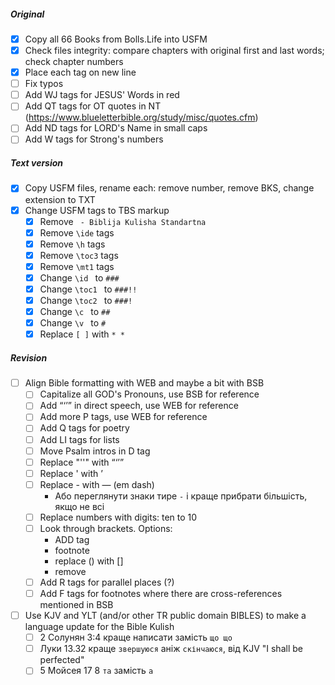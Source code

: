 ##### Original

- [x] Copy all 66 Books from Bolls.Life into USFM
- [x] Check files integrity: compare chapters with original first and last words; check chapter numbers
- [x] Place each tag on new line
- [ ] Fix typos
- [ ] Add WJ tags for JESUS' Words in red
- [ ] Add QT tags for OT quotes in NT (https://www.blueletterbible.org/study/misc/quotes.cfm)
- [ ] Add ND tags for LORD's Name in small caps
- [ ] Add W tags for Strong's numbers

##### Text version

- [x] Copy USFM files, rename each: remove number, remove BKS, change extension to TXT 
- [x] Change USFM tags to TBS markup 
  - [x] Remove ` - Biblija Kulisha Standartna`
  - [x] Remove `\ide` tags 
  - [x] Remove `\h` tags 
  - [x] Remove `\toc3` tags 
  - [x] Remove `\mt1` tags 
  - [x] Change `\id ` to `###`
  - [x] Change `\toc1 ` to `###!!`
  - [x] Change `\toc2 ` to `###!`
  - [x] Change `\c ` to `##`
  - [x] Change `\v ` to `#`
  - [x] Replace `[ ]` with `* *`

##### Revision

- [ ] Align Bible formatting with WEB and maybe a bit with BSB
  - [ ] Capitalize all GOD's Pronouns, use BSB for reference 
  - [ ] Add “‘’” in direct speech, use WEB for reference 
  - [ ] Add more P tags, use WEB for reference
  - [ ] Add Q tags for poetry
  - [ ] Add LI tags for lists
  - [ ] Move Psalm intros in D tag
  - [ ] Replace "''" with “‘’”
  - [ ] Replace ' with ʼ
  - [ ] Replace - with — (em dash)
    - Або переглянути знаки тире `-` і краще прибрати більшість, якщо не всі
  - [ ] Replace numbers with digits: ten to 10
  - [ ] Look through brackets. Options:
    - ADD tag
    - footnote
    - replace () with []
    - remove
  - [ ] Add R tags for parallel places (?)
  - [ ] Add F tags for footnotes where there are cross-references mentioned in BSB 
- [ ] Use KJV and YLT (and/or other TR public domain BIBLES) to make a language update for the Bible Kulish
  - [ ] 2 Солунян 3:4 краще написати замість `що що`
  - [ ] Луки 13.32 краще `звершуюся` аніж `скінчаюся`, від KJV "I shall be perfected"
  - [ ] 5 Мойсея 17 8 `та` замість `а` 